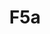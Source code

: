 ---
basin: 'Yes'
cudn: true
floor: Second
grade: 8
images: []
living_room: Shared
location: Old Court
name: F5a
network: Wireless Only
title: F5a
---